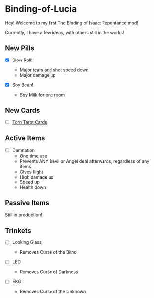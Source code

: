 # Binding-of-Lucia

Hey! Welcome to my first The Binding of Isaac: Repentance mod!

Currently, I have a few ideas, with others still in the works!

## New Pills
- [x] Slow Roll!
  - Major tears and shot speed down
  - Major damage up

- [x] Soy Bean! 
  - Soy Milk for one room
  
 ## New Cards
 - [ ] [Torn Tarot Cards](https://github.com/saturnaliam/Binding-of-Lucia/milestone/1)

## Active Items
- [ ] Damnation
  - One time use
  - Prevents ANY Devil or Angel deal afterwards, regardless of any items.
  - Gives flight
  - High damage up
  - Speed up
  - Health down

## Passive Items
Still in production!

## Trinkets
- [ ] Looking Glass
  - Removes Curse of the Blind
  
- [ ] LED
  - Removes Curse of Darkness

- [ ] EKG
  - Removes Curse of the Unknown
